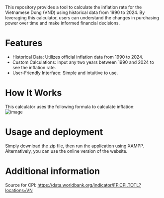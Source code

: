 This repository provides a tool to calculate the inflation rate for the Vietnamese Dong (VND) using historical data from 1990 to 2024. By leveraging this calculator, users can understand the changes in purchasing power over time and make informed financial decisions.

# Features
- Historical Data: Utilizes official inflation data from 1990 to 2024.
- Custom Calculations: Input any two years between 1990 and 2024 to see the inflation rate.
- User-Friendly Interface: Simple and intuitive to use.

# How It Works
This calculator uses the following formula to calculate inflation: <br>
![image](https://github.com/user-attachments/assets/ba1579b6-97d1-438c-9914-a4639c6895a2)

# Usage and deployment
Simply download the zip file, then run the application using XAMPP. Alternatively, you can use the online version of the website.

# Additional information
Source for CPI: https://data.worldbank.org/indicator/FP.CPI.TOTL?locations=VN
